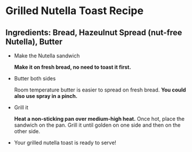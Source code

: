 # Grilled Nutella Toast Recipe

## Ingredients: Bread, Hazeulnut Spread (nut-free Nutella), Butter

- Make the Nutella sandwich
  
  **Make it on fresh bread, no need to toast it first.**
- Butter both sides
  
  Room temperature butter is easier to spread on fresh bread. **You could also use spray in a pinch.**
- Grill it
  
  **Heat a non-sticking pan over medium-high heat.** Once hot, place the sandwich on the pan. Grill it until golden on one side and then on the other side.
- Your grilled nutella toast is ready to serve!

